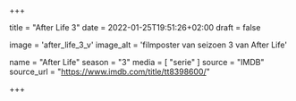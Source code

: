 +++

title = "After Life 3"
date = 2022-01-25T19:51:26+02:00 
draft = false

image = 'after_life_3_v'
image_alt = 'filmposter van seizoen 3 van After Life'

name = "After Life"
season = "3"
media = [ "serie" ] 
source = "IMDB"
source_url = "https://www.imdb.com/title/tt8398600/"


+++
